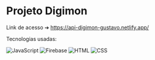 # Projeto Digimon

Link de acesso ➔ https://api-digimon-gustavo.netlify.app/

Tecnologias usadas: 
<p align="left">
  <img src="https://shields.io/badge/JavaScript-F7DF1E?logo=JavaScript&logoColor=000&style=flat-square" alt="JavaScript" />
  <img src="https://img.shields.io/badge/-Firebase-333333?style=flat&logo=firebase" alt="Firebase" />
  <img src="https://img.shields.io/badge/html5-E34F26?style=for-the-badge&logo=html5&logoColor=white" alt="HTML" />
  <img src="https://img.shields.io/badge/css3-1572B6?style=for-the-badge&logo=css3&logoColor=white" alt="CSS" />
</p>
